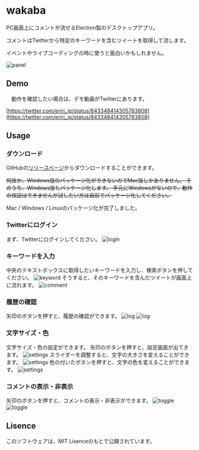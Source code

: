 # wakaba
PC画面上にコメントが流せるElectron製のデスクトップアプリ。

コメントはTwitterから特定のキーワードを含むツイートを取得して流します。

イベントやライブコーディングの時に使うと面白いかもしれません。

![panel](./__sample__/panel.png)

## Demo
　動作を確認したい場合は、デモ動画がTwitterにあります。
 
 [https://twitter.com/eriri_jp/status/843348414305783808](https://twitter.com/eriri_jp/status/843348414305783808)

## Usage
### ダウンロード
GitHubの[リリースページ](https://github.com/yuki540net/wakaba/releases)からダウンロードすることができます。

~~何故か、Windows版のパッケージ化ができないのでMac版しかありません。
そのうち、Windows版もパッケージ化します。
手元にWindowsがないので、動作の保証はできませんが試したい方は自前でパッケージ化してください。~~

Mac / Windows / Linuxのパッケージ化が完了しました。

### Twitterにログイン
まず、Twitterにログインしてください。
![login](./__sample__/login.png)

### キーワードを入力
中央のテキストボックスに取得したいキーワードを入力し、検索ボタンを押してください。
![keyword](./__sample__/keyword.png)
そうすると、そのキーワードを含んだツイートが画面上に流れます。
![comment](./__sample__/comment.png)

### 履歴の確認
矢印のボタンを押すと、履歴の確認ができます。
![log](./__sample__/log_1.png)
![log](./__sample__/log_2.png)

### 文字サイズ・色
文字サイズ・色の設定ができます。
矢印のボタンを押すと、設定画面が出てきます。
![settings](./__sample__/settings_1.png)
スライダーを調整すると、文字の大きさを変えることができます。
![settings](./__sample__/settings_2.png)
色の付いたボタンを押すと、文字の色を変えることができます。
![settings](./__sample__/settings_3.png)

### コメントの表示・非表示
矢印のボタンを押すと、コメントの表示・非表示ができます。
![toggle](./__sample__/toggle_1.png)
![toggle](./__sample__/toggle_2.png)

## Lisence
このソフトウェアは、MIT Lisenceのもとで公開されています。
